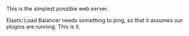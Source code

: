 This is the simplest possible web server.

Elastic Load Balancer needs something to ping, so that it assumes our plugins
are running. This is it.
